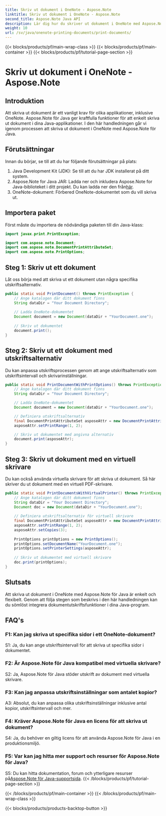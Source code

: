 ```yaml
---
title: Skriv ut dokument i OneNote - Aspose.Note
linktitle: Skriv ut dokument i OneNote - Aspose.Note
second_title: Aspose.Note Java API
description: Lär dig hur du skriver ut dokument i OneNote med Aspose.Note för Java. Steg-för-steg-guide med kodexempel och anpassningsbara alternativ.
weight: 10
url: /sv/java/onenote-printing-documents/print-documents/
---
```


{{< blocks/products/pf/main-wrap-class >}}
{{< blocks/products/pf/main-container >}}
{{< blocks/products/pf/tutorial-page-section >}}

# Skriv ut dokument i OneNote - Aspose.Note

## Introduktion

Att skriva ut dokument är ett vanligt krav för olika applikationer, inklusive OneNote. Aspose.Note för Java ger kraftfulla funktioner för att enkelt skriva ut dokument i dina Java-applikationer. I den här handledningen går vi igenom processen att skriva ut dokument i OneNote med Aspose.Note för Java.

## Förutsättningar

Innan du börjar, se till att du har följande förutsättningar på plats:

1. Java Development Kit (JDK): Se till att du har JDK installerat på ditt system.
2.  Aspose.Note for Java JAR: Ladda ner och inkludera Aspose.Note for Java-biblioteket i ditt projekt. Du kan ladda ner den från[här](https://releases.aspose.com/note/java/).
3. OneNote-dokument: Förbered OneNote-dokumentet som du vill skriva ut.

## Importera paket

Först måste du importera de nödvändiga paketen till din Java-klass:

```java
import javax.print.PrintException;

import com.aspose.note.Document;
import com.aspose.note.DocumentPrintAttributeSet;
import com.aspose.note.PrintOptions;
```

## Steg 1: Skriv ut ett dokument

Låt oss börja med att skriva ut ett dokument utan några specifika utskriftsalternativ.

```java
public static void PrintDocument() throws PrintException {
    // Ange katalogen där ditt dokument finns
    String dataDir = "Your Document Directory";
    
    // Ladda OneNote-dokumentet
    Document document = new Document(dataDir + "YourDocument.one");
    
    // Skriv ut dokumentet
    document.print();
}
```

## Steg 2: Skriv ut ett dokument med utskriftsalternativ

Du kan anpassa utskriftsprocessen genom att ange utskriftsalternativ som utskriftsintervall och skrivarinställningar.

```java
public static void PrintDocumentWithPrintOptions() throws PrintException {
    // Ange katalogen där ditt dokument finns
    String dataDir = "Your Document Directory";

    // Ladda OneNote-dokumentet
    Document document = new Document(dataDir + "YourDocument.one");

    // Definiera utskriftsalternativ
    final DocumentPrintAttributeSet asposeAttr = new DocumentPrintAttributeSet("Microsoft XPS Document Writer");
    asposeAttr.setPrintRange(1, 2);

    // Skriv ut dokumentet med angivna alternativ
    document.print(asposeAttr);
}
```

## Steg 3: Skriv ut dokument med en virtuell skrivare

Du kan också använda virtuella skrivare för att skriva ut dokument. Så här skriver du ut dokument med en virtuell PDF-skrivare.

```java
public static void PrintDocumentsWithVirtualPrinter() throws PrintException {
    // Ange katalogen där ditt dokument finns
    String dataDir = "Your Document Directory";
    Document doc = new Document(dataDir + "YourDocument.one");
     
    // Definiera utskriftsalternativ för virtuell skrivare
    final DocumentPrintAttributeSet asposeAttr = new DocumentPrintAttributeSet("doPDF 8");
    asposeAttr.setPrintRange(1, 2);
    asposeAttr.setCopies(3);
     
    PrintOptions printOptions = new PrintOptions();
    printOptions.setDocumentName("YourDocument.one");
    printOptions.setPrinterSettings(asposeAttr);
      
    // Skriv ut dokumentet med virtuell skrivare
    doc.print(printOptions);
}
```

## Slutsats

Att skriva ut dokument i OneNote med Aspose.Note för Java är enkelt och flexibelt. Genom att följa stegen som beskrivs i den här handledningen kan du sömlöst integrera dokumentutskriftsfunktioner i dina Java-program.

## FAQ's

### F1: Kan jag skriva ut specifika sidor i ett OneNote-dokument?

S1: Ja, du kan ange utskriftsintervall för att skriva ut specifika sidor i dokumentet.

### F2: Är Aspose.Note för Java kompatibel med virtuella skrivare?

S2: Ja, Aspose.Note för Java stöder utskrift av dokument med virtuella skrivare.

### F3: Kan jag anpassa utskriftsinställningar som antalet kopior?

A3: Absolut, du kan anpassa olika utskriftsinställningar inklusive antal kopior, utskriftsintervall och mer.

### F4: Kräver Aspose.Note för Java en licens för att skriva ut dokument?

S4: Ja, du behöver en giltig licens för att använda Aspose.Note för Java i en produktionsmiljö.

### F5: Var kan jag hitta mer support och resurser för Aspose.Note för Java?

 S5: Du kan hitta dokumentation, forum och ytterligare resurser på[Aspose.Note för Java-supportsida](https://forum.aspose.com/c/note/28).
{{< /blocks/products/pf/tutorial-page-section >}}

{{< /blocks/products/pf/main-container >}}
{{< /blocks/products/pf/main-wrap-class >}}

{{< blocks/products/products-backtop-button >}}
